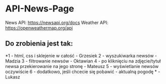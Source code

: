# API-News-Page

News API: https://newsapi.org/docs
Weather API: https://openweathermap.org/api

## Do zrobienia jest tak: 
*1 - html, css i sklejenie w całość - Grzesiek
2 - wyszukiwarka newsów - Madzia
3 - filtrowanie newsów - Oktawian
4 - po kliknięciu na zdjęcie/tytuł newsa przekierowanie na jego stronę - Mateusz
5 - wyświetlanie newsów oczywiście
6 - dodatkowo, jeśli chcecie się pobawić - aktualną pogodę * - Lukasz
